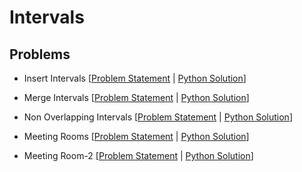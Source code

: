 # Intervals

## Problems

- Insert Intervals [[Problem Statement](https://leetcode.com/problems/insert-interval/) | [Python Solution](/CompetitiveProgramming/Intervals/insertIntervals.py)]

- Merge Intervals [[Problem Statement](https://leetcode.com/problems/merge-intervals/) | [Python Solution](/CompetitiveProgramming/Intervals/mergedIntervals.py)]

- Non Overlapping Intervals [[Problem Statement](https://leetcode.com/problems/non-overlapping-intervals) | [Python Solution](/CompetitiveProgramming/Intervals/non-overlapping-intervals.py)]

- Meeting Rooms [[Problem Statement](https://neetcode.io/problems/meeting-schedule) | [Python Solution](/CompetitiveProgramming/Intervals/meetingRoom.py)]

- Meeting Room-2 [[Problem Statement](https://neetcode.io/problems/meeting-schedule-ii) | [Python Solution](/CompetitiveProgramming/Intervals/meetingRoom2.py)]
